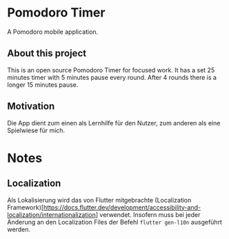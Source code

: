 # Pomodoro Timer

A Pomodoro mobile application.

## About this project

This is an open source Pomodoro Timer for focused work. It has a set 25 minutes timer with 5 minutes
pause every round. After 4 rounds there is a longer 15 minutes pause.

## Motivation

Die App dient zum einen als Lernhilfe für den Nutzer, zum anderen als eine Spielwiese für mich.

# Notes

## Localization

Als Lokalisierung wird das von Flutter mitgebrachte (Localization Framework)[https://docs.flutter.dev/development/accessibility-and-localization/internationalization]
verwendet. Insofern muss bei jeder Änderung an den Localization Files der Befehl `flutter gen-l10n` ausgeführt werden.

